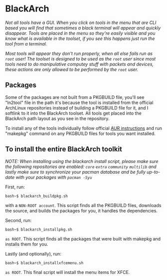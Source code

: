 BlackArch
=========

*Not all tools have a GUI.  When you click on tools in the menu that are CLI based you will find that sometimes a black terminal will appear and quickly disappear.  Tools are placed in the menu so they're easily visible and you know what is available in the toolset, if you see this happens just run the tool from a terminal.*

*Most tools will appear they don't run properly, when all else fails run as `root` user! The toolset is designed to be used as the `root` user since most tools need to do manipulative computey stuff with packets and devices, these actions are only allowed to be performed by the `root` user.*

Packages
--------

Some of the packages are not built from a PKGBUILD file, you'll see "ln2tool" file in the path it's because the tool is installed from the official ArchLinux repositories instead of building a PKGBUILD file for it, and I softlink to it into the BlackArch toolset.  All tools get placed into the BlackArch path layout as you see in the repository.  

To install any of the tools individually follow official <a href="https://wiki.archlinux.org/index.php/Arch_User_Repository#Installing_packages">AUR instructions</a> and run "makepkg" command on any PKGBUILD files for tools you want installed.

To install the entire BlackArch toolkit
---------------------------------------
*NOTE: When installing using the blackarch install script, please make sure the following repositories are enabled: `core` `extra` `community` `multilib` and lastly make sure to synchronize your pacman database and be fully up-to-date with your packages with `pacman -Syu`*

First, run:

	bash~$ blackarch_buildpkg.sh

with a `NON-ROOT account`.  This script finds all the PKGBUILD files, downloads the source, and builds the packages for you, it handles the dependencies.

Second, run:

	bash~$ blackarch_installpkg.sh

`as ROOT`.  This script finds all the packages that were built with makepkg and installs them for you.

Lastly (and optionally), run:

	bash~$ blackarch_installxfcemenu.sh

`as ROOT`.  This final script will install the menu items for XFCE.
